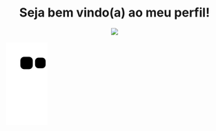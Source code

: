 <div align="center">
   <h1> Seja bem vindo(a) ao meu perfil!</h1>
  <img height= "100" src="https://media2.giphy.com/media/ropITlfdDUN88W58GY/giphy.gif?cid=ecf05e47439z3nxw9bh8bdzmmoemgkrilrqlwazri06mq6v9&rid=giphy.gif&ct=s">
</div>

![snake gif](https://github.com/vitoria2002campos/vitoria2002campos/blob/output/github-contribution-grid-snake.svg)



